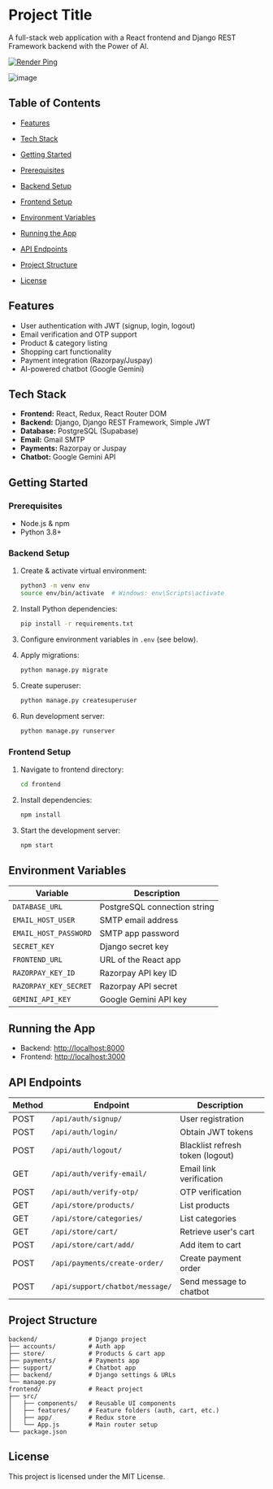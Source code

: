 # Project Title

A  full-stack web application with a React frontend and Django REST Framework backend with the Power of AI.
<!-- ![ecommerce](image.png)-->
[![Render Ping](https://github.com/anantacoder/ecommerce/actions/workflows/ecommerce.yml/badge.svg)](https://github.com/anantacoder/ecommerce/actions/workflows/ecommerce.yml)

![image](https://github.com/user-attachments/assets/8a5d12bf-8935-4dfe-bcc0-a36bf3ea2385)

## Table of Contents

* [Features](#features)
* [Tech Stack](#tech-stack)
* [Getting Started](#getting-started)

* [Prerequisites](#prerequisites)
* [Backend Setup](#backend-setup)
* [Frontend Setup](#frontend-setup)
* [Environment Variables](#environment-variables)
* [Running the App](#running-the-app)
* [API Endpoints](#api-endpoints)
* [Project Structure](#project-structure)
* [License](#license)

## Features

* User authentication with JWT (signup, login, logout)
* Email verification and OTP support
* Product & category listing
* Shopping cart functionality
* Payment integration (Razorpay/Juspay)
* AI-powered chatbot (Google Gemini)

## Tech Stack

* **Frontend:** React, Redux, React Router DOM
* **Backend:** Django, Django REST Framework, Simple JWT
* **Database:** PostgreSQL (Supabase)
* **Email:** Gmail SMTP
* **Payments:** Razorpay or Juspay
* **Chatbot:** Google Gemini API

## Getting Started

### Prerequisites

* Node.js & npm
* Python 3.8+

### Backend Setup

1. Create & activate virtual environment:

   ```bash
   python3 -m venv env
   source env/bin/activate  # Windows: env\Scripts\activate
   ```
2. Install Python dependencies:

   ```bash
   pip install -r requirements.txt
   ```
3. Configure environment variables in `.env` (see below).
4. Apply migrations:

   ```bash
   python manage.py migrate
   ```
5. Create superuser:

   ```bash
   python manage.py createsuperuser
   ```
6. Run development server:

   ```bash
   python manage.py runserver
   ```

### Frontend Setup

1. Navigate to frontend directory:

   ```bash
   cd frontend
   ```
2. Install dependencies:

   ```bash
   npm install
   ```
3. Start the development server:

   ```bash
   npm start
   ```

## Environment Variables

| Variable              | Description                            |
| --------------------- | -------------------------------------- |
| `DATABASE_URL`        | PostgreSQL connection string           |
| `EMAIL_HOST_USER`     | SMTP email address                     |
| `EMAIL_HOST_PASSWORD` | SMTP app password                      |
| `SECRET_KEY`          | Django secret key                      |
| `FRONTEND_URL`        | URL of the React app  |
| `RAZORPAY_KEY_ID`     | Razorpay API key ID                    |
| `RAZORPAY_KEY_SECRET` | Razorpay API secret                    |
| `GEMINI_API_KEY`      | Google Gemini API key                  |

## Running the App

* Backend: [http://localhost:8000](http://localhost:8000)
* Frontend: [http://localhost:3000](http://localhost:3000)

## API Endpoints

| Method | Endpoint                        | Description                      |
| ------ | ------------------------------- | -------------------------------- |
| POST   | `/api/auth/signup/`             | User registration                |
| POST   | `/api/auth/login/`              | Obtain JWT tokens                |
| POST   | `/api/auth/logout/`             | Blacklist refresh token (logout) |
| GET    | `/api/auth/verify-email/`       | Email link verification          |
| POST   | `/api/auth/verify-otp/`         | OTP verification                 |
| GET    | `/api/store/products/`          | List products                    |
| GET    | `/api/store/categories/`        | List categories                  |
| GET    | `/api/store/cart/`              | Retrieve user's cart             |
| POST   | `/api/store/cart/add/`          | Add item to cart                 |
| POST   | `/api/payments/create-order/`   | Create payment order             |
| POST   | `/api/support/chatbot/message/` | Send message to chatbot          |

## Project Structure

```
backend/              # Django project
├── accounts/         # Auth app
├── store/            # Products & cart app
├── payments/         # Payments app
├── support/          # Chatbot app
├── backend/          # Django settings & URLs
└── manage.py
frontend/             # React project
├── src/
│   ├── components/   # Reusable UI components
│   ├── features/     # Feature folders (auth, cart, etc.)
│   ├── app/          # Redux store
│   └── App.js        # Main router setup
└── package.json
```

## License

This project is licensed under the MIT License.
